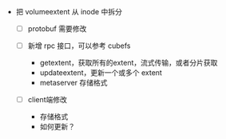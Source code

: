 - 把 volumeextent 从 inode 中拆分

  - [ ] protobuf 需要修改
  - [ ] 新增 rpc 接口，可以参考 cubefs

    - getextent，获取所有的extent，流式传输，或者分片获取
    - updateextent，更新一个或多个 extent
    - metaserver 存储格式

  - [ ] client端修改

    - 存储格式
    - 如何更新？